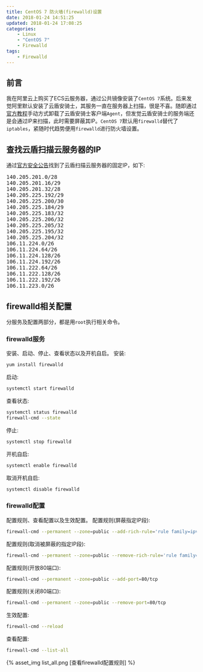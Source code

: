 ```yaml
---
title: CentOS 7 防火墙(firewalld)设置
date: 2018-01-24 14:51:25
updated: 2018-01-24 17:08:25
categories:
    - Linux
    - "CentOS 7"
    - Firewalld
tags:
    - Firewalld
---
```

## 前言
我在阿里云上购买了ECS云服务器，通过公共镜像安装了`CentOS 7`系统。后来发觉阿里默认安装了云盾安骑士，其服务一直在服务器上扫描，很是不喜。随即通过[官方教程](https://help.aliyun.com/document_detail/31777.html)手动方式卸载了云盾安骑士客户端`Agent`，但发觉云盾安骑士的服务端还是会通过IP来扫描，此时需要屏蔽其IP。`CentOS 7`默认用`firewalld`替代了`iptables`，紧随时代趋势便用`firewalld`进行防火墙设置。

## 查找云盾扫描云服务器的IP
通过[官方安全公告](https://help.aliyun.com/knowledge_detail/37436.html)找到了云盾扫描云服务器的固定IP，如下:
<pre>
140.205.201.0/28
140.205.201.16/29
140.205.201.32/28
140.205.225.192/29
140.205.225.200/30
140.205.225.184/29
140.205.225.183/32
140.205.225.206/32
140.205.225.205/32
140.205.225.195/32
140.205.225.204/32
106.11.224.0/26
106.11.224.64/26
106.11.224.128/26
106.11.224.192/26
106.11.222.64/26
106.11.222.128/26
106.11.222.192/26
106.11.223.0/26
</pre>

<!-- more -->

## firewalld相关配置
分服务及配置两部分，都是用`root`执行相关命令。

### firewalld服务
安装、启动、停止、查看状态以及开机自启。
安装:
``` bash
yum install firewalld
```
启动:
``` bash
systemctl start firewalld
```
查看状态:
``` bash
systemctl status firewalld
firewall-cmd --state
```
停止:
``` bash
systemctl stop firewalld
```
开机自启:
``` bash
systemctl enable firewalld
```
取消开机自启:
``` bash
systemctl disable firewalld
```

### firewalld配置
配置规则、查看配置以及生效配置。
配置规则(屏蔽指定IP段):
``` bash
firewall-cmd --permanent --zone=public --add-rich-rule='rule family=ipv4 source address="140.205.201.0/28" reject'
```
配置规则(取消被屏蔽的指定IP段):
``` bash
firewall-cmd --permanent --zone=public --remove-rich-rule='rule family=ipv4 source address="140.205.201.0/28" reject'
```
配置规则(开放80端口):
``` bash
firewall-cmd --permanent --zone=public --add-port=80/tcp
```
配置规则(关闭80端口):
``` bash
firewall-cmd --permanent --zone=public --remove-port=80/tcp
```
生效配置:
``` bash
firewall-cmd --reload
```
查看配置:
``` bash
firewall-cmd --list-all
```
{% asset_img list_all.png [查看firewalld配置规则] %}